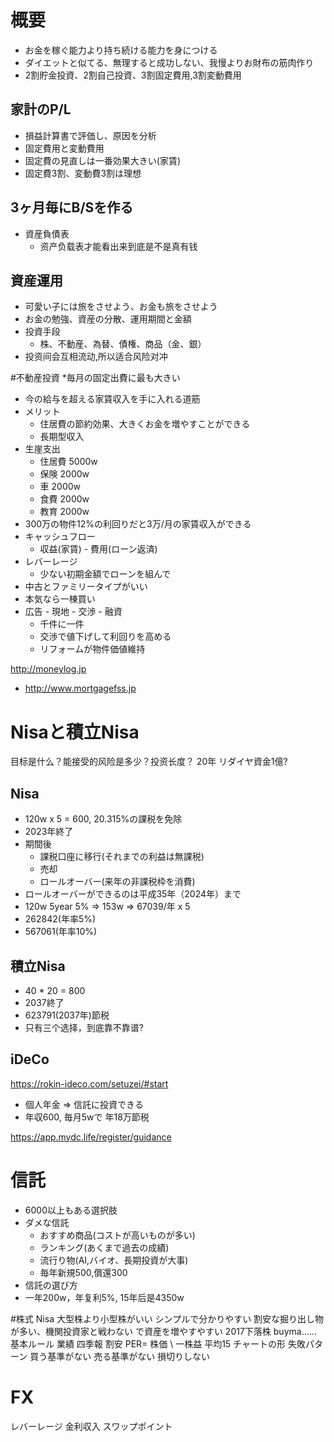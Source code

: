 # 概要
* お金を稼ぐ能力より持ち続ける能力を身につける
*  ダイエットと似てる、無理すると成功しない、我慢よりお財布の筋肉作り
* 2割貯金投資、2割自己投資、3割固定費用,3割変動費用

## 家計のP/L
* 損益計算書で評価し、原因を分析
* 固定費用と変動費用
* 固定費の見直しは一番効果大きい(家賃)
* 固定費3割、変動費3割は理想

## 3ヶ月毎にB/Sを作る
* 資産負債表
  * 资产负载表才能看出来到底是不是真有钱

## 資産運用
* 可愛い子には旅をさせよう、お金も旅をさせよう
* お金の勉強、資産の分散、運用期間と金額
* 投資手段
  * 株、不動産、為替、債権、商品（金、銀）
* 投资间会互相流动,所以适合风险对冲

#不動産投資
*毎月の固定出費に最も大きい
* 今の給与を超える家賃収入を手に入れる道筋
* メリット
    * 住居費の節約効果、大きくお金を増やすことができる
    * 長期型収入
* 生崖支出
  * 住居費 5000w
  * 保険 2000w
  * 車 2000w
  * 食費 2000w
  * 教育 2000w
* 300万の物件12%の利回りだと3万/月の家賃収入ができる
* キャッシュフロー
  * 収益(家賃) - 費用(ローン返済) 
* レバーレージ
  * 少ない初期金額でローンを組んで 
* 中古とファミリータイプがいい
* 本気なら一棟買い
* 広告 - 現地 - 交渉 - 融資
  * 千件に一件
  * 交渉で値下げして利回りを高める
  * リフォームが物件価値維持

http://moneylog.jp
* http://www.mortgagefss.jp


# Nisaと積立Nisa
目标是什么？能接受的风险是多少？投资长度？
20年 リダイヤ資金1億?

## Nisa
* 120w x 5 = 600, 20.315%の課税を免除
* 2023年終了
* 期間後
  * 課税口座に移行(それまでの利益は無課税)
  * 売却
  * ロールオーバー(来年の非課税枠を消費)
* ロールオーバーができるのは平成35年（2024年）まで
* 120w 5year 5% => 153w => 67039/年 x 5 
* 262842(年率5%)
* 567061(年率10%)

## 積立Nisa
* 40 * 20 = 800
* 2037終了
* 623791(2037年)節税
* 只有三个选择，到底靠不靠谱?

## iDeCo
https://rokin-ideco.com/setuzei/#start
* 個人年金 => 信託に投資できる
* 年収600, 毎月5wで 年18万節税

https://app.mydc.life/register/guidance


# 信託
* 6000以上もある選択肢
* ダメな信託
  * おすすめ商品(コストが高いものが多い)
  * ランキング(あくまで過去の成績)
  * 流行り物(AI,バイオ、長期投資が大事)
  * 毎年新規500,償還300
* 信託の選び方
* 一年200w，年复利5%, 15年后是4350w


#株式 
 Nisa
大型株より小型株がいい
  シンプルで分かりやすい
  割安な掘り出し物が多い、機関投資家と戦わない
  で資産を増やすやすい
2017下落株
  buyma……
基本ルール
  業績  四季報
  割安   PER= 株価 \ 一株益   平均15
  チャートの形
失敗パターン
  買う基準がない
  売る基準がない
  損切りしない

# FX
レバーレージ 
金利収入 スワップポイント


